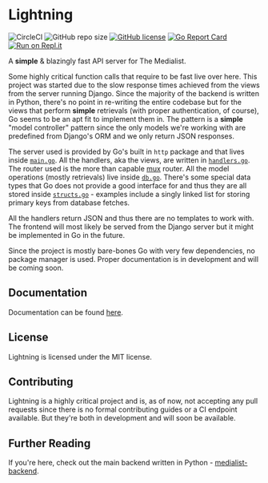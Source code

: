 # Lightning
![CircleCI](https://img.shields.io/circleci/build/github/mentix02/lightning/master)
![GitHub repo size](https://img.shields.io/github/repo-size/mentix02/lightning)
[![GitHub license](https://img.shields.io/github/license/mentix02/lightning)](https://github.com/mentix02/lightning/blob/master/LICENSE)
[![Go Report Card](https://goreportcard.com/badge/github.com/mentix02/lightning)](https://goreportcard.com/report/github.com/mentix02/lightning)
[![Run on Repl.it](https://repl.it/badge/github/mentix02/lightning)](https://repl.it/github/mentix02/lightning)

A **simple** & blazingly fast API server for The Medialist.

Some highly critical function calls that require to be fast live over here. This project was started due to the slow
response times achieved from the views from the server running Django. Since the majority of the backend is written in
Python, there's no point in re-writing the entire codebase but for the views that perform **simple** retrievals (with proper 
authentication, of course), Go seems to be an apt fit to implement them in. The pattern is a **simple** "model controller"
pattern since the only models we're working with are predefined from Django's ORM and we only return
JSON responses.

The server used is provided by Go's built in `http` package and that lives inside [`main.go`](main.go). All the handlers, 
aka the views, are written in [`handlers.go`](handlers.go).
The router used is the more than capable [mux](https://github.com/gorilla/mux) router. All the model operations
(mostly retrievals) live inside [`db.go`](db.go). There's some special data types that Go does not provide a good interface
for and thus they are all stored inside [`structs.go`](structs.go) - examples include a singly linked list for storing
primary keys from database fetches.

All the handlers return JSON and thus there are no templates to work with. The frontend will most likely be served from
the Django server but it might be implemented in Go in the future.

Since the project is mostly bare-bones Go with very few dependencies, no package manager is used. Proper documentation
is in development and will be coming soon.

## Documentation

Documentation can be found [here](docs).

## License

Lightning is licensed under the MIT license.

## Contributing

Lightning is a highly critical project and is, as of now, not accepting any pull requests since there is no formal
contributing guides or a CI endpoint available. But they're both in development and will soon be available.

## Further Reading

If you're here, check out the main backend written in Python - [medialist-backend](https://github.com/mentix02/medialist-backend).
